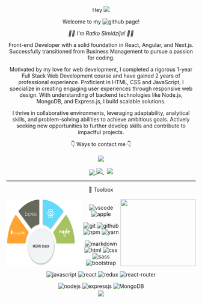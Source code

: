 <p align="center"> Hey  <img src="https://raw.githubusercontent.com/MartinHeinz/MartinHeinz/master/wave.gif" width="30px"> </p>
<p align="center">Welcome to my <img width=50 src="https://github.githubassets.com/images/modules/logos_page/Octocat.png"  alt="github"/> page!</p>
<p align="center"><i>👨‍💻 I'm Ratko Simidzija! 🙋‍♂️</i></p>

<p align="center">
  Front-end Developer with a solid foundation in React, Angular, and Next.js. Successfully transitioned from Business Management to pursue a passion for coding.
</p>
<p align="center">
Motivated by my love for web development, I completed a rigorous 1-year Full Stack Web Development course and have gained 2 years of professional experience. Proficient in HTML, CSS and JavaScript, I specialize in creating engaging user experiences through responsive web design. With understanding of backend technologies like Node.js, MongoDB, and Express.js, I build scalable solutions.
</p>
<p align="center">
  I thrive in collaborative environments, leveraging adaptability, analytical skills, and problem-solving abilities to achieve ambitious goals. Actively seeking new opportunities to further develop skills and contribute to impactful projects.
</p>
<p align="center">👇 Ways to contact me 👇</p>

<div align="center">  
<a href="#">
  <img align="center" width="100" src="https://camo.githubusercontent.com/ec0df7b334d15078e980be8f26f35f1bd6f004eaa4a121db42fed361360c1817/68747470733a2f2f6d656469612e67697068792e636f6d2f6d656469612f4c6e516a7057614f4e386e68723231764e572f67697068792e676966" />
</a> 
</div>
<br/>
<div align="center"> 
<a href="https://linkedin.com/in/ratkosimidzija" target="_blank">
  <img align="center" src="https://img.shields.io/badge/LinkedIn-0077B5?style=for-the-badge&logo=linkedin&logoColor=white" />
</a> 
<a href="mailto:simidzija.r@gmail.com" target="_blank">
  <img src="https://img.shields.io/badge/mail-007aff?style=for-the-badge&logo=icloud&logoColor=white" />
</a>  &nbsp;
<a href="https://t.me/ratko_s" target="_blank">
  <img src="https://img.shields.io/badge/Telegram-2CA5E0?style=for-the-badge&logo=telegram&logoColor=white" />
</a>  
</div>
<hr/>
<div align="center">🧰 Toolbox</div>
<br/>

<a href="#">
  <img align="left" width=200  height=178  align="left" src="https://github.com/awartanian/awartanian/raw/main/MERN-pic.png" />
</a>  

<a href="#">
  <img align="right" width=200 height=178 src="https://camo.githubusercontent.com/62da68eb62b1e5f175f7d1f0191dd89a653d7908feb22d37d4a0ab07365d6791/68747470733a2f2f6d656469612e67697068792e636f6d2f6d656469612f4d3967624264396e6244724f5475314d71782f67697068792e676966" />
</a> 

<div align="center">
  
<img src="https://img.shields.io/badge/Visual_Studio_Code-333333?style=flat&logo=visual%20studio%20code&logoColor=0078d7" alt="vscode"/> <img src="https://img.shields.io/badge/Mac%20Mini%20M1-333333?style=flat&logo=apple" alt="apple"/>

<img src="https://img.shields.io/badge/Git-333333?style=flat&logo=git" alt="git"/> <img src="https://img.shields.io/badge/GitHub-333333?style=flat&logo=github" alt="github"/>
<img src="https://img.shields.io/badge/npm-333333?style=flat&logo=npm" alt="npm"/> 
<img src="https://img.shields.io/badge/Yarn-333333?style=flat&logo=yarn" alt="yarn"/>

<img src="https://img.shields.io/badge/Markdown-333333?style=flat&logo=markdown" alt="markdown"/> <img src="https://img.shields.io/badge/HTML5-333333?style=flat&logo=html5" alt="html"/> 
<img src="https://img.shields.io/badge/CSS3-333333?style=flat&logo=css3&logoColor=2965f1" alt="css"/>
<img src="https://img.shields.io/badge/Sass-333333?style=flat&logo=sass" alt="sass"/>
<img src="https://img.shields.io/badge/Bootstrap-333333?style=flat&logo=bootstrap" alt="bootstrap"/>

<img src="https://img.shields.io/badge/JavaScript-333333?style=flat&logo=javascript" alt="javascript"/> <img src="https://img.shields.io/badge/React-333333?style=flat&logo=react" alt="react"/>
<img src="https://img.shields.io/badge/Redux-333333?style=flat&logo=redux&logoColor=764abc" alt="redux"/>
<img src="https://img.shields.io/badge/React_Router-333333?style=flat&logo=react-router" alt="react-router"/>
  
<img src="https://img.shields.io/badge/-Node.js-333333?style=flat&logo=node.js" alt="nodejs"/> 
<img src="https://img.shields.io/badge/-express.js-333333?style=flat&logo=express" alt="expressjs"/>
<img src="https://img.shields.io/badge/-MongoDB-333333?style=flat&logo=mongodb" alt="MongoDB"/>


</div>
</div>
  
<div align="center">
<a href="https://github.com/ratko-sim/github-readme-stats">
  <img card_width=450 align="center" src="https://github-readme-stats.vercel.app/api/top-langs/?username=ratko-sim&layout=compact&bg_color=66000000&text_color=5D6D7E&title_color=0078FF&border_color=66000000&langs_count=4" />
</a> 
</div>
